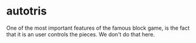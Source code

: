 # autotris
One of the most important features of the famous block game, is the fact that it is an user controls the pieces. We don't do that here.
